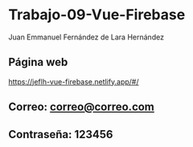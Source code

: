 # Trabajo-09-Vue-Firebase


Juan Emmanuel Fernández de Lara Hernández

## Página web

https://jeflh-vue-firebase.netlify.app/#/


## Correo: correo@correo.com
## Contraseña: 123456
